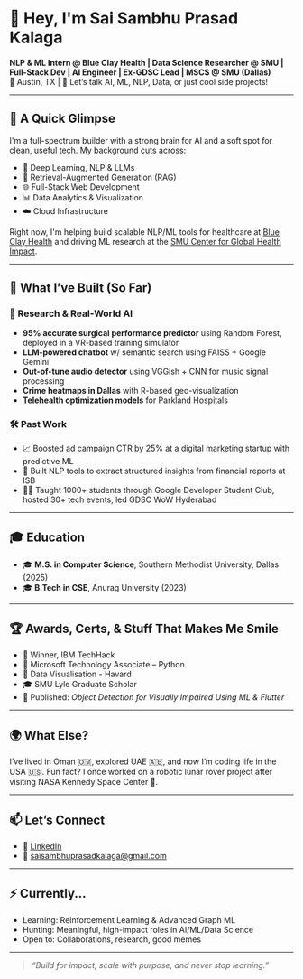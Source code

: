 # 👋 Hey, I'm Sai Sambhu Prasad Kalaga

**NLP & ML Intern @ Blue Clay Health | Data Science Researcher @ SMU | Full-Stack Dev | AI Engineer | Ex-GDSC Lead | MSCS @ SMU (Dallas)**  
📍 Austin, TX | 💬 Let’s talk AI, ML, NLP, Data, or just cool side projects!

---

## 🚀 A Quick Glimpse

I'm a full-spectrum builder with a strong brain for AI and a soft spot for clean, useful tech. My background cuts across:
- 🤖 Deep Learning, NLP & LLMs
- 🔎 Retrieval-Augmented Generation (RAG)
- 🌐 Full-Stack Web Development
- 📊 Data Analytics & Visualization
- ☁️ Cloud Infrastructure

Right now, I'm helping build scalable NLP/ML tools for healthcare at [Blue Clay Health](https://www.blueclayhealth.com/) and driving ML research at the [SMU Center for Global Health Impact](https://www.smu.edu/globalhealthimpact).

---

## 🧠 What I’ve Built (So Far)

### 🔬 Research & Real-World AI
- **95% accurate surgical performance predictor** using Random Forest, deployed in a VR-based training simulator  
- **LLM-powered chatbot** w/ semantic search using FAISS + Google Gemini  
- **Out-of-tune audio detector** using VGGish + CNN for music signal processing  
- **Crime heatmaps in Dallas** with R-based geo-visualization  
- **Telehealth optimization models** for Parkland Hospitals

### 🛠️ Past Work
- 📈 Boosted ad campaign CTR by 25% at a digital marketing startup with predictive ML  
- 🧾 Built NLP tools to extract structured insights from financial reports at ISB  
- 🧑‍🏫 Taught 1000+ students through Google Developer Student Club, hosted 30+ tech events, led GDSC WoW Hyderabad  

---

## 🎓 Education

- 🎓 **M.S. in Computer Science**, Southern Methodist University, Dallas (2025)  
- 🎓 **B.Tech in CSE**, Anurag University (2023)

---

## 🏆 Awards, Certs, & Stuff That Makes Me Smile

- 🥇 Winner, IBM TechHack  
- 🧠 Microsoft Technology Associate – Python  
- 🧠 Data Visualisation - Havard
- 🎓 SMU Lyle Graduate Scholar  
- 📄 Published: *Object Detection for Visually Impaired Using ML & Flutter*

---

## 🌍 What Else?

I’ve lived in Oman 🇴🇲, explored UAE 🇦🇪, and now I’m coding life in the USA 🇺🇸. Fun fact? I once worked on a robotic lunar rover project after visiting NASA Kennedy Space Center 🚀.

---

## 📫 Let’s Connect

- 💼 [LinkedIn](https://www.linkedin.com/in/sai-sambhu-prasad-kalaga)
- 📨 saisambhuprasadkalaga@gmail.com  

---

## ⚡️ Currently...

- Learning: Reinforcement Learning & Advanced Graph ML  
- Hunting: Meaningful, high-impact roles in AI/ML/Data Science  
- Open to: Collaborations, research, good memes

---

> _“Build for impact, scale with purpose, and never stop learning.”_  
